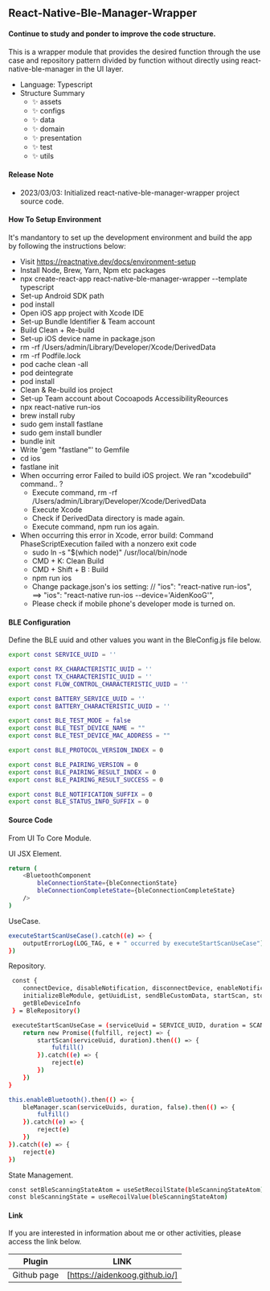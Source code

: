 ## React-Native-Ble-Manager-Wrapper

#### Continue to study and ponder to improve the code structure.

This is a wrapper module that provides the desired function through the use case and repository pattern divided by function without directly using react-native-ble-manager in the UI layer.

- Language: Typescript
- Structure Summary
  - ✨ assets
  - ✨ configs
  - ✨ data
  - ✨ domain
  - ✨ presentation
  - ✨ test
  - ✨ utils

#### Release Note

- 2023/03/03: Initialized react-native-ble-manager-wrapper project source code.

#### How To Setup Environment

It's mandantory to set up the development environment and build the app by following the instructions below:

- Visit https://reactnative.dev/docs/environment-setup
- Install Node, Brew, Yarn, Npm etc packages
- npx create-react-app react-native-ble-manager-wrapper --template typescript
- Set-up Android SDK path
- pod install
- Open iOS app project with Xcode IDE
- Set-up Bundle Identifier & Team account
- Build Clean + Re-build
- Set-up iOS device name in package.json
- rm -rf /Users/admin/Library/Developer/Xcode/DerivedData
- rm -rf Podfile.lock
- pod cache clean -all
- pod deintegrate
- pod install
- Clean & Re-build ios project
- Set-up Team account about Cocoapods AccessibilityReources
- npx react-native run-ios
- brew install ruby
- sudo gem install fastlane
- sudo gem install bundler
- bundle init
- Write 'gem "fastlane"' to Gemfile
- cd ios
- fastlane init
- When occurring error Failed to build iOS project. We ran "xcodebuild" command.. ?
  - Execute command, rm -rf /Users/admin/Library/Developer/Xcode/DerivedData
  - Execute Xcode
  - Check if DerivedData directory is made again.
  - Execute command, npm run ios again.
- When occurring this error in Xcode, error build: Command PhaseScriptExecution failed with a nonzero exit code
  - sudo ln -s "$(which node)" /usr/local/bin/node
  - CMD + K: Clean Build
  - CMD + Shift + B : Build
  - npm run ios
  - Change package.json's ios setting: // "ios": "react-native run-ios", ==> "ios": "react-native run-ios --device='AidenKooG'",
  - Please check if mobile phone's developer mode is turned on.

#### BLE Configuration

Define the BLE uuid and other values you want in the BleConfig.js file below.

```sh
export const SERVICE_UUID = ''

export const RX_CHARACTERISTIC_UUID = ''
export const TX_CHARACTERISTIC_UUID = ''
export const FLOW_CONTROL_CHARACTERISTIC_UUID = ''

export const BATTERY_SERVICE_UUID = ''
export const BATTERY_CHARACTERISTIC_UUID = ''

export const BLE_TEST_MODE = false
export const BLE_TEST_DEVICE_NAME = ""
export const BLE_TEST_DEVICE_MAC_ADDRESS = ""

export const BLE_PROTOCOL_VERSION_INDEX = 0

export const BLE_PAIRING_VERSION = 0
export const BLE_PAIRING_RESULT_INDEX = 0
export const BLE_PAIRING_RESULT_SUCCESS = 0

export const BLE_NOTIFICATION_SUFFIX = 0
export const BLE_STATUS_INFO_SUFFIX = 0
```

#### Source Code

From UI To Core Module.

UI JSX Element.

```sh
return (
    <BluetoothComponent
        bleConnectionState={bleConnectionState}
        bleConnectionCompleteState={bleConnectionCompleteState}
    />
)
```

UseCase.

```sh
executeStartScanUseCase().catch((e) => {
    outputErrorLog(LOG_TAG, e + " occurred by executeStartScanUseCase")
})
```

Repository.

```sh
 const {
    connectDevice, disableNotification, disconnectDevice, enableNotification,
    initializeBleModule, getUuidList, sendBleCustomData, startScan, stopScan,
    getBleDeviceInfo
 } = BleRepository()

 executeStartScanUseCase = (serviceUuid = SERVICE_UUID, duration = SCAN_DURATION) => {
    return new Promise((fulfill, reject) => {
        startScan(serviceUuid, duration).then(() => {
            fulfill()
        }).catch((e) => {
            reject(e)
        })
    })
}

this.enableBluetooth().then(() => {
    bleManager.scan(serviceUuids, duration, false).then(() => {
        fulfill()
    }).catch((e) => {
        reject(e)
    })
}).catch((e) => {
    reject(e)
})
```

State Management.

```sh
const setBleScanningStateAtom = useSetRecoilState(bleScanningStateAtom)
const bleScanningState = useRecoilValue(bleScanningStateAtom)
```

#### Link

If you are interested in information about me or other activities, please access the link below.

| Plugin      | LINK                           |
| ----------- | ------------------------------ |
| Github page | [https://aidenkoog.github.io/] |
